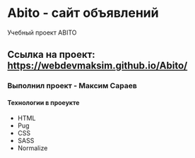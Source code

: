 # Abito - сайт объявлений
Учебный проект ABITO
## Ссылка на проект: https://webdevmaksim.github.io/Abito/
### Выполнил проект - Максим Сараев
#### Технологии в проеукте 
 - HTML
 - Pug
 - CSS
 - SASS
 - Normalize
